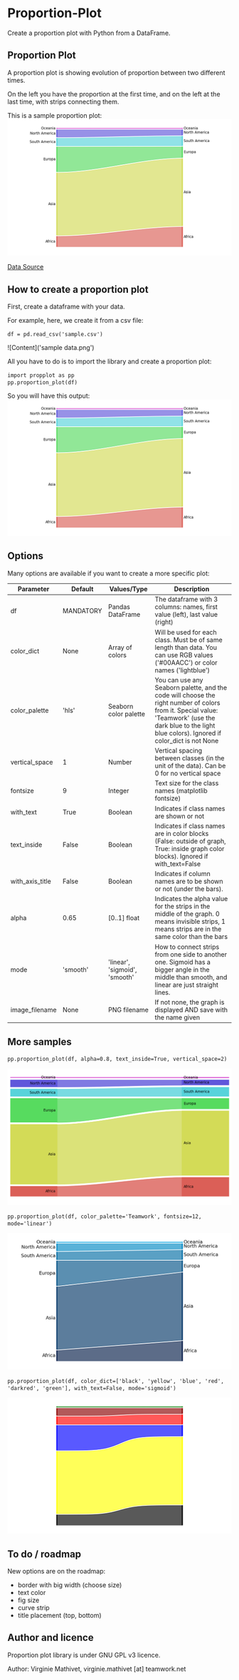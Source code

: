 # Proportion-Plot

Create a proportion plot with Python from a DataFrame.

## Proportion Plot

A proportion plot is showing evolution of proportion between two different times. 

On the left you have the proportion at the first time, and on the left at the last time, with strips connecting them.

This is a sample proportion plot:
!['Sample proportion plot'](sample.png)

[Data Source](https://www.ksh.hu/interaktiv/grafikonok/vilag_nepessege_en.html)

## How to create a proportion plot

First, create a dataframe with your data. 

For example, here, we create it from a csv file:

    df = pd.read_csv('sample.csv')

![Content]('sample data.png')

All you have to do is to import the library and create a proportion plot:

    import propplot as pp
    pp.proportion_plot(df)

So you will have this output:
!['Sample proportion plot'](sample.png)

## Options

Many options are available if you want to create a more specific plot:

| Parameter | Default | Values/Type | Description |
| ----------- | ----------- | ----------- | ----------- |
| df | MANDATORY | Pandas DataFrame | The dataframe with 3 columns: names, first value (left), last value (right) |
| color_dict | None | Array of colors | Will be used for each class. Must be of same length than data. You can use RGB values ('#00AACC') or color names ('lightblue') |
| color_palette | 'hls' | Seaborn color palette | You can use any Seaborn palette, and the code will choose the right number of colors from it. Special value: 'Teamwork' (use the dark blue to the light blue colors). Ignored if color_dict is not None |
| vertical_space | 1 | Number | Vertical spacing between classes (in the unit of the data). Can be 0 for no vertical space |
| fontsize | 9 | Integer | Text size for the class names (matplotlib fontsize) |
| with_text | True | Boolean | Indicates if class names are shown or not |
| text_inside | False | Boolean | Indicates if class names are in color blocks (False: outside of graph, True: inside graph color blocks). Ignored if with_text=False |
| with_axis_title | False | Boolean | Indicates if column names are to be shown or not (under the bars). |
| alpha | 0.65 | [0..1] float | Indicates the alpha value for the strips in the middle of the graph. 0 means invisible strips, 1 means strips are in the same color than the bars |
| mode | 'smooth' | 'linear', 'sigmoid', 'smooth' | How to connect strips from one side to another one. Sigmoid has a bigger angle in the middle than smooth, and linear are just straight lines. |
| image_filename | None | PNG filename | If not none, the graph is displayed AND save with the name given |

## More samples

    pp.proportion_plot(df, alpha=0.8, text_inside=True, vertical_space=2)
    
!['Text inside color blocks, with more vertical space'](sample1.png)

    pp.proportion_plot(df, color_palette='Teamwork', fontsize=12, mode='linear')
    
!['Special TeamWork color palette, bigger text, linear connections'](sample2.png)

    pp.proportion_plot(df, color_dict=['black', 'yellow', 'blue', 'red', 'darkred', 'green'], with_text=False, mode='sigmoid')

!['Olympics colors, without text and sigmoid connections'](sample3.png)

## To do / roadmap

New options are on the roadmap:
* border with big width (choose size)
* text color
* fig size
* curve strip
* title placement (top, bottom)

## Author and licence

Proportion plot library is under GNU GPL v3 licence.

Author: Virginie Mathivet, virginie.mathivet [at] teamwork.net